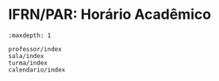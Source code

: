 # IFRN/PAR: Horário Acadêmico

```{toctree}
:maxdepth: 1

professor/index
sala/index
turma/index
calendario/index
```
